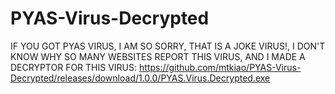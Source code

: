 # PYAS-Virus-Decrypted

IF YOU GOT PYAS VIRUS, I AM SO SORRY, THAT IS A JOKE VIRUS!, I DON'T KNOW WHY SO MANY WEBSITES REPORT THIS VIRUS, AND I MADE A DECRYPTOR FOR THIS VIRUS: https://github.com/mtkiao/PYAS-Virus-Decrypted/releases/download/1.0.0/PYAS.Virus.Decrypted.exe

